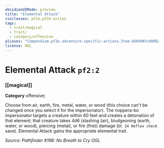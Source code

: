 ```yaml
---
obsidianUIMode: preview
title: "Elemental Attack"
cssclasses: pf2e,pf2e-action
tags:
  - trait/magical
  - trait/
  - category/offensive
aliases: "Compendium.pf2e.adventure-specific-actions.Item.6U04OKtvRURExkli"
license: OGL
---
```

# Elemental Attack `pf2:2`

### [[magical]]

**Category** offensive; 




Choose from air, earth, fire, metal, water, or wood (this choice can't be changed once you select it for the impersonator). The noppera-bo impersonator targets a creature within 60 feet and creates a detonation of that element; that creature takes 4d6 (slashing (air), bludgeoning (earth, water, or wood), piercing (metal), or fire (fire)) damage (`DC 24 Reflex check` save). Elemental Attack gains the appropriate elemental trait.

*Source: Pathfinder #198: No Breath to Cry*
*OGL*